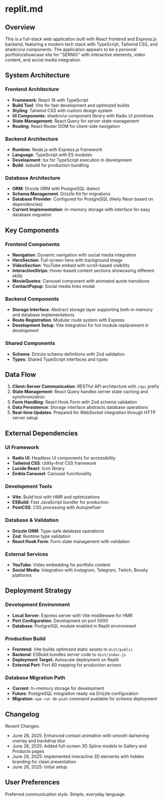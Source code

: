 # replit.md

## Overview

This is a full-stack web application built with React frontend and Express.js backend, featuring a modern tech stack with TypeScript, Tailwind CSS, and shadcn/ui components. The application appears to be a personal portfolio/showcase site for "SERNIG" with interactive elements, video content, and social media integration.

## System Architecture

### Frontend Architecture
- **Framework**: React 18 with TypeScript
- **Build Tool**: Vite for fast development and optimized builds
- **Styling**: Tailwind CSS with custom design system
- **UI Components**: shadcn/ui component library with Radix UI primitives
- **State Management**: React Query for server state management
- **Routing**: React Router DOM for client-side navigation

### Backend Architecture
- **Runtime**: Node.js with Express.js framework
- **Language**: TypeScript with ES modules
- **Development**: tsx for TypeScript execution in development
- **Build**: esbuild for production bundling

### Database Architecture
- **ORM**: Drizzle ORM with PostgreSQL dialect
- **Schema Management**: Drizzle Kit for migrations
- **Database Provider**: Configured for PostgreSQL (likely Neon based on dependencies)
- **Current Implementation**: In-memory storage with interface for easy database migration

## Key Components

### Frontend Components
- **Navigation**: Dynamic navigation with social media integration
- **HeroSection**: Full-screen hero with background image
- **VideoSection**: YouTube embed with scroll-based visibility
- **InteractiveStrips**: Hover-based content sections showcasing different skills
- **MovieQuotes**: Carousel component with animated quote transitions
- **ContactPopup**: Social media links modal

### Backend Components
- **Storage Interface**: Abstract storage layer supporting both in-memory and database implementations
- **Route Registration**: Modular route system with Express
- **Development Setup**: Vite integration for hot module replacement in development

### Shared Components
- **Schema**: Drizzle schema definitions with Zod validation
- **Types**: Shared TypeScript interfaces and types

## Data Flow

1. **Client-Server Communication**: RESTful API architecture with `/api` prefix
2. **State Management**: React Query handles server state caching and synchronization
3. **Form Handling**: React Hook Form with Zod schema validation
4. **Data Persistence**: Storage interface abstracts database operations
5. **Real-time Updates**: Prepared for WebSocket integration through HTTP server setup

## External Dependencies

### UI Framework
- **Radix UI**: Headless UI components for accessibility
- **Tailwind CSS**: Utility-first CSS framework
- **Lucide React**: Icon library
- **Embla Carousel**: Carousel functionality

### Development Tools
- **Vite**: Build tool with HMR and optimizations
- **ESBuild**: Fast JavaScript bundler for production
- **PostCSS**: CSS processing with Autoprefixer

### Database & Validation
- **Drizzle ORM**: Type-safe database operations
- **Zod**: Runtime type validation
- **React Hook Form**: Form state management with validation

### External Services
- **YouTube**: Video embedding for portfolio content
- **Social Media**: Integration with Instagram, Telegram, Twitch, Boosty platforms

## Deployment Strategy

### Development Environment
- **Local Server**: Express server with Vite middleware for HMR
- **Port Configuration**: Development on port 5000
- **Database**: PostgreSQL module enabled in Replit environment

### Production Build
- **Frontend**: Vite builds optimized static assets to `dist/public`
- **Backend**: ESBuild bundles server code to `dist/index.js`
- **Deployment Target**: Autoscale deployment on Replit
- **External Port**: Port 80 mapping for production access

### Database Migration Path
- **Current**: In-memory storage for development
- **Future**: PostgreSQL integration ready via Drizzle configuration
- **Migration**: `npm run db:push` command available for schema deployment

## Changelog

Recent Changes:
- June 26, 2025: Enhanced contact animation with smooth darkening overlay and backdrop blur
- June 26, 2025: Added full-screen 3D Spline models to Gallery and Products pages
- June 26, 2025: Implemented interactive 3D elements with hidden branding for clean presentation
- June 26, 2025: Initial setup

## User Preferences

Preferred communication style: Simple, everyday language.